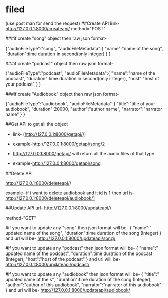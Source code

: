 # filed
(use post man for send the request)
##Create API
link-http://127.0.0.1:8000/createapi/
method="POST"

###if create "song" object then raw json format-

{"audioFileType":"song",
"audioFileMetadata":{
    "name":"name of the song",
    "duration":time duration in second(only integer)
}
}

###if create "podcast" object then raw json format-

{"audioFileType":"podcast",
"audioFileMetadata":{
    "name":"name of the podcast",
    "duration":time duration in second(only integer),
    "host":"host of your podcast"
}
}

###if create "Audiobook" object then raw json format-

{"audioFileType":"audiobook",
"audioFileMetadata":{
    "title":"title of your audiobook",
    "duration":20000,
    "author":"author name",
    "narrator":"narrator name"
}
}


##Get API
to get all the object

* link- (http://127.0.0.1:8000/getapi/<audioFileType>/<audioFileID>)
    
* example-http://127.0.0.1:8000/getapi/song/2

* http://127.0.0.1:8000/getapi/<audioFileType>  will return all the audio files of that type
    
* example-http://127.0.0.1:8000/getapi/song


##Delete API

http://127.0.0.1:8000/deleteapi/<audioFileType>/<audioFileID>
    
example-  if i want to delete audiobook and it id is 1 then url is- http://127.0.0.1:8000/deleteapi/audiobook/1

##Update API
url- http://127.0.0.1:8000/updateapi/<audioFileType>/<audioFileID>
    
method-"GET"

#if you want to update any "song" then json format will be-
{
    "name":" updated name of the song",
    "duration":time duration of the song (Integer)
}
and url will be-
http://127.0.0.1:8000/updateapi/song/<audioFileID>

#if you want to update any "podcast" then json format will be-
{
    "name":" updated name of the podcast",
    "duration":time duration of the podcast (Integer),
    "host":"host of the podcast"
}
and url will be-
http://127.0.0.1:8000/updateapi/podcast/<audioFileID>

#if you want to update any "audiobook" then json format will be-
{
    "title":" updated name of the s",
    "duration":time duration of the song (Integer),
    "author":"author of this audiobook",
    "narrator":"narrator of this audiobook"
}
and url will be-
http://127.0.0.1:8000/updateapi/audiobook/<audioFileID> 









